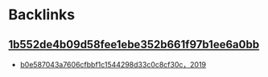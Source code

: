 
# Backlinks
## [1b552de4b09d58fee1ebe352b661f97b1ee6a0bb](1b552de4b09d58fee1ebe352b661f97b1ee6a0bb.md)
- [b0e587043a7606cfbbf1c1544298d33c0c8cf30c，2019](b0e587043a7606cfbbf1c1544298d33c0c8cf30c，2019.md)

